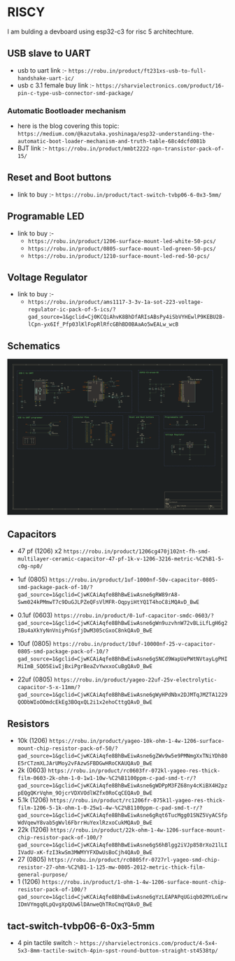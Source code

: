 # RISCY

I am bulding a devboard using esp32-c3 for risc 5 architechture.

## USB slave to UART

- usb to uart link :-
  `https://robu.in/product/ft231xs-usb-to-full-handshake-uart-ic/`
- usb c 3.1 female buy link :-
  `https://sharvielectronics.com/product/16-pin-c-type-usb-connector-smd-package/`

### Automatic Bootloader mechanism

- here is the blog covering this topic:
  `https://medium.com/@kazutaka.yoshinaga/esp32-understanding-the-automatic-boot-loader-mechanism-and-truth-table-68c4dcfd081b`
- BJT link :-
  `https://robu.in/product/mmbt2222-npn-transistor-pack-of-15/`

## Reset and Boot buttons

- link to buy :-
  `https://robu.in/product/tact-switch-tvbp06-6-0x3-5mm/`

## Programable LED

- link to buy :-
  - `https://robu.in/product/1206-surface-mount-led-white-50-pcs/`
  - `https://robu.in/product/0805-surface-mount-led-green-50-pcs/`
  - `https://robu.in/product/1210-surface-mount-led-red-50-pcs/`

## Voltage Regulator

- link to buy :-
  - `https://robu.in/product/ams1117-3-3v-1a-sot-223-voltage-regulator-ic-pack-of-5-ics/?gad_source=1&gclid=Cj0KCQiAhvK8BhDfARIsABsPy4iSbVYHEwlP9KEBU2B-lCpn-yx6If_Pfp03lKlFopRlRfcGBhBD0BAaAo5wEALw_wcB`

## Schematics

![Schematics](https://raw.githubusercontent.com/sphuro/Riscy/refs/heads/main/sources/riscy.svg)

## Capacitors

- 47 pf (1206) x2
  `https://robu.in/product/1206cg470j102nt-fh-smd-multilayer-ceramic-capacitor-47-pf-1k-v-1206-3216-metric-%C2%B1-5-c0g-np0/`

- 1uf (0805)
  `https://robu.in/product/1uf-1000nf-50v-capacitor-0805-smd-package-pack-of-10/?gad_source=1&gclid=CjwKCAiAqfe8BhBwEiwAsne6gRW89rA8-Swm024kPMmwT7c9DuGJLPZeQFsVlMFR-OqpyiHtYQ1T4hoC8iMQAvD_BwE`

- 0.1uf (0603)
  `https://robu.in/product/0-1uf-capacitor-smdc-0603/?gad_source=1&gclid=CjwKCAiAqfe8BhBwEiwAsne6gWn9uzvhnW72vBLiLfLgH6g2IBu4aXkYyNnVniyPnGsfjDwM305cGxoC8nkQAvD_BwE`
- 10uf (0805)
  `https://robu.in/product/10uf-10000nf-25-v-capacitor-0805-smd-package-pack-of-10/?gad_source=1&gclid=CjwKCAiAqfe8BhBwEiwAsne6gSNCd9WapUePWtNVtayLgPHIMiImB_SQO5EiwIjBxiPgrBeaZvYwxxoCuBgQAvD_BwE`

- 22uf (0805)
  `https://robu.in/product/yageo-22uf-25v-electrolytic-capacitor-5-x-11mm/?gad_source=1&gclid=CjwKCAiAqfe8BhBwEiwAsne6gWyHPdNbx2DJMTqJMZTA1229QODbWIoOOmdcEkEg3BOqxQL2i1x2ehoCttgQAvD_BwE`

## Resistors

- 10k (1206)
  `https://robu.in/product/yageo-10k-ohm-1-4w-1206-surface-mount-chip-resistor-pack-of-50/?gad_source=1&gclid=CjwKCAiAqfe8BhBwEiwAsne6gZWv9w5e9PMNmgXxTNiYDh80E5rCTzmXLJArUMoy2vFAzwSFBDGwHRoCKAUQAvD_BwE`
- 2k (0603)
  `https://robu.in/product/rc0603fr-072kl-yageo-res-thick-film-0603-2k-ohm-1-0-1w1-10w-%C2%B1100ppm-c-pad-smd-t-r/?gad_source=1&gclid=CjwKCAiAqfe8BhBwEiwAsne6gWDPpM3FZ68ny4cKiBX4H2pzpEQgQKrVqhm_9OjcrVDXVOdlWZfx0RoCqCEQAvD_BwE`
- 5.1k (1206)
  `https://robu.in/product/rc1206fr-075k1l-yageo-res-thick-film-1206-5-1k-ohm-1-0-25w1-4w-%C2%B1100ppm-c-pad-smd-t-r/?gad_source=1&gclid=CjwKCAiAqfe8BhBwEiwAsne6gRqt6TucMgg01SNZ5VyACSfpWdVqewY8vab5gWvl6FbrrHuYexlRzxoCukMQAvD_BwE`
- 22k (1206)
  `https://robu.in/product/22k-ohm-1-4w-1206-surface-mount-chip-resistor-pack-of-100/?gad_source=1&gclid=CjwKCAiAqfe8BhBwEiwAsne6gS6hBlgg2iVJp858rXo21lLIIVadU-xK-fzI3kwSm3MWMYYFXDwUsBoCjh4QAvD_BwE`
- 27 (0805)
  `https://robu.in/product/rc0805fr-0727rl-yageo-smd-chip-resistor-27-ohm-%C2%B1-1-125-mw-0805-2012-metric-thick-film-general-purpose/`
- 1 (1206)
  `https://robu.in/product/1-ohm-1-4w-1206-surface-mount-chip-resistor-pack-of-100/?gad_source=1&gclid=CjwKCAiAqfe8BhBwEiwAsne6gYzLEAPAPqUGiqb02MYLoErwIDmVYmgq0LpQvgXpQUw6lDAnweQhTRoCmqYQAvD_BwE`

## tact-switch-tvbp06-6-0x3-5mm

- 4 pin tactile switch :-
  `https://sharvielectronics.com/product/4-5x4-5x3-8mm-tactile-switch-4pin-spst-round-button-straight-st4538tp/`
